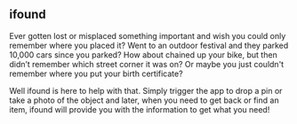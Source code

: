ifound
---
Ever gotten lost or misplaced something important and wish you could only remember where you placed it? Went to an outdoor festival and they parked 10,000 cars since you parked? How about chained up your bike, but then didn’t remember which street corner it was on? Or maybe you just couldn't remember where you put your birth certificate?

Well ifound is here to help with that. Simply trigger the app to drop a pin or take a photo of the object and later, when you need to get back or find an item, ifound will provide you with the information to get what you need!
